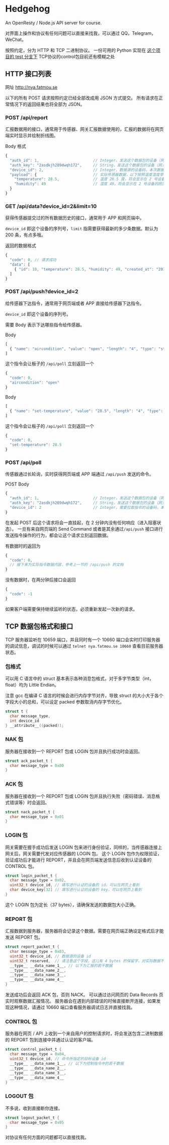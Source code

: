 # Hedgehog
An OpenResty / Node.js API server for course.

对界面上操作和协议有任何问题可以直接来找我，可以通过 QQ，Telegram，WeChat。

按照约定，分为 HTTP 和 TCP 二进制协议。
一份可用的 Python 实现在 [这个项目的 test 分支下](https://github.com/magicae/Hedgehog/tree/test)
TCP协议的control包目前还有模糊之处

## HTTP 接口列表

网址 http://nya.fatmou.se

以下的所有 POST 请求按照约定已经全部改成用 JSON 方式提交。
所有请求在正常情况下的返回结果也将全部为 JSON。

### POST /api/report

汇报数据用的接口，通常用于传感器、网关汇报数据使用的，汇报的数据将在网页端实时显示并绘制折线图。

Body 格式

```javascript
{
  "auth_id": 1,                        // Integer，发送这个数据包的设备（网关或直连网络的传感器）在网页上获得的设备码
  "auth_key": "2asdkjh289dwqh172",     // String，发送这个数据包的设备（网关或直连网络的传感器）在网页上获得的密钥
  "device_id": 2,                      // Integer，数据源的设备码，本次数据会显示在这个设备的网页上
  "payload": {                         // 实际传感器数据，以下按照温度湿度举例
    "temperature": 28.5,               // 温度 28.5 度，将会显示在 2 号设备的网页中
    "humidity": 49                     // 湿度 49，将会显示在 2 号设备的网页中
  }
}
```

### GET /api/data?device_id=2&limit=10

获得传感器提交过的所有数据历史的接口，通常用于 APP 和网页端中。

`device_id` 即这个设备的序列号，`limit` 指需要获得最新的多少条数据。默认为 200 条，有点多哦。

返回的数据格式

```javascript
{
  "code": 0, // 请求成功
  "data": [
    { "id": 10, "temperature": 28.5, "humidity": 49, "created_at": "2016-06-01 13:28:12" } // 直接返回了数据库中的内容
  ]
}
```

### POST /api/push?device_id=2

给传感器下达指令，通常用于网页端或者 APP 直接给传感器下达指令。

`device_id` 即这个设备的序列号。

需要 Body 表示下达哪些指令给传感器。

Body

```javascript
[
  { "name": "aircondition", "value": "open", "length": "4", "type": "string" }
]
```

这个指令会让板子的 `/api/poll` 立刻返回一个

```javascript
{
  "code": 0,
  "aircondition": "open"
}
```

Body

```javascript
[
  { "name": "set-temperature", "value": "28.5", "length": "4", "type": "float" }
]
```

这个指令会让板子的 `/api/poll` 立刻返回一个

```javascript
{
  "code": 0,
  "set-temperature": 28.5
}
```

### POST /api/poll

传感器通过长轮询，实时获得网页端或 APP 端通过 `/api/push` 发送的命令。

POST Body
```javascript
{
  "auth_id": 1,                        // Integer，发送这个数据包的设备（网关或直连网络的传感器）在网页上获得的设备码
  "auth_key": "2asdkjh289dwqh172",     // String，发送这个数据包的设备（网关或直连网络的传感器）在网页上获得的密钥
  "device_id": 2                       // Integer，需要拉取指令的设备码，本次数据会显示在这个设备的网页上
}
```

在发起 POST 后这个请求将会一直挂起，在 2 分钟内没有任何响应（进入阻塞状态）。
一旦有来自网页端的 Send Command 或者是其余通过`/api/push` 接口进行发送指令操作的行为，都会让这个请求立刻返回数据。

有数据时的返回为
```javascript
{
  "code": 0,
  // 接下来为实际指令数据内容，参考上一节的 /api/push 的文档
}
```

没有数据时，在两分钟后接口会返回
```javascript
{
  "code": -1
}
```

如果客户端需要保持继续监听的状态，必须重新发起一次新的请求。

## TCP 数据包格式和接口

TCP 服务器监听在 10659 端口，并且同时有一个 10660 端口会实时打印服务器的调试信息，调试的时候可以通过 `telnet nya.fatmou.se 10660` 查看目前服务器状态。

### 包格式

可以用 C 语言中的 struct 基本表示各种消息包格式，对于多字节类型（int，float）均为 Little Endian。

注意 gcc 在编译 C 语言的时候会进行内存字节对齐，导致 struct 的大小大于各个字段大小的总和，可以设定 packed 参数取消内存字节优化。

```c
struct t {
  char message_type,
  int device_id
} __attribute__((packed));
```

### NAK 包

服务器在接收到一个 REPORT 包或 LOGIN 包并且执行成功时会返回。

```c
struct ack_packet_t {
  char message_type = 0x00
}
```

### ACK 包

服务器在接收到一个 REPORT 包或 LOGIN 包并且执行失败（密码错误、消息格式错误等）时会返回。

```c
struct nack_packet_t {
  char message_type = 0x01
}
```

### LOGIN 包

网关需要在握手成功后发送 LOGIN 包来进行身份验证，同样的，当传感器连接上网关后，网关需要代发对应传感器的 LOGIN 包。
这个 LOGIN 包作为权限验证，验证成功后才能进行 REPORT，并且会在网页端发送信息后收到认证设备的 CONTROL 包。

```c
struct login_packet_t {
  char message_type = 0x02,
  uint32_t device_id, // 填写进行认证的设备的 id，可以在网页上看到
  char device_key[32] // 填写进行认证的设备的 key，可以在网页上看到
}
```

这个 LOGIN 包为定长（37 bytes），请确保发送的数据包大小正确。

### REPORT 包

汇报数据到服务器，服务器将会记录这个数据。需要在网页端正确设定格式后才能发送 REPORT 包。

```c
struct report_packet_t {
  char message_type = 0x03,
  uint32_t device_id, // 数据源的设备 id
  uint32_t reserved,  // 请注意这个字段，这儿有 4 bytes 的保留字，对实际数据不产生影响（为了兼容另一个服务器）。
  __type__ __data_name_1__, // 以下为汇报的若干数据
  __type__ __data_name_2__,
  __type__ __data_name_3__,
  __type__ __data_name_4__
}
```

发送成功后会返回 ACK 包，否则 NACK。
可以通过访问网页的 Data Records 页实时观察数据汇报情况。
服务器会在遇到内部错误的时候直接断开连接，如果发现这种情况，请通过 10660 端口查看服务器调试日志并直接找我。

### CONTROL 包

服务器在网页 / API 上收到一个来自用户的控制请求时，将会发送包含二进制数据的 REPORT 包到连接中并通过认证的客户端。

```c
struct control_packet_t {
  char message_type = 0x04,
  uint32_t device_id, // 命令所指定的目标设备 id
  __type__ __data_name_1__, // 以下为控制指令中的若干数据
  __type__ __data_name_2__,
  __type__ __data_name_3__,
  __type__ __data_name_4__
}
```

### LOGOUT 包

不多说，收到直接断你连接。

```c
struct logout_packet_t {
  char message_type = 0x05
}
```

对协议有任何方面的问题都可以直接找我。
